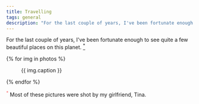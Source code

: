 ```yaml
---
title: Travelling
tags: general
description: "For the last couple of years, I've been fortunate enough to travel to quite a few beautiful places on this planet. Here are some of them."
---
```


<p class="lead">
  For the last couple of years, I've been fortunate enough to see quite a few beautiful places on this planet. <a href="#copyright"><sup>*</sup></a> 
</p>

{% for img in photos %}
<figure>
    <img 
      src="{{ img.src | media(page) }}"
      alt=""
    >
    <figcaption>{{ img.caption }}</figcaption>
</figure>
{% endfor %}

<p id="copyright"><sup style="color:#fc6767;">*</sup> Most of these pictures were shot by my girlfriend, Tina.</p>